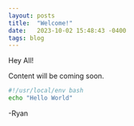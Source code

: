 ```yaml
---
layout: posts
title:  "Welcome!"
date:   2023-10-02 15:48:43 -0400
tags: blog
---
```


Hey All!

Content will be coming soon.

```bash
#!/usr/local/env bash
echo "Hello World"
```

-Ryan
